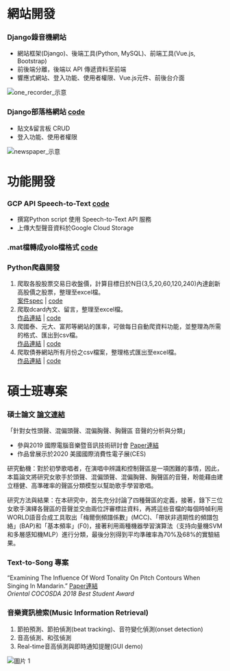 <link rel="stylesheet" href="../css/social-circles.min.css">

# 網站開發

### Django錄音機網站

- 網站框架(Django)、後端工具(Python, MySQL)、前端工具(Vue.js, Bootstrap)
- 前後端分離，後端以 API 傳遞資料至前端
- 響應式網站、登入功能、使用者權限、Vue.js元件、前後台介面

![one_recorder_示意](https://user-images.githubusercontent.com/14839962/117851557-035c3300-b2b9-11eb-823d-dba9b7c4c7e2.png)

### Django部落格網站  [code](https://github.com/lisa4930007/Django_news)
- 貼文&留言板 CRUD
- 登入功能、使用者權限

![newspaper_示意](https://user-images.githubusercontent.com/14839962/117851535-fdfee880-b2b8-11eb-942d-45435027173d.png)

# 功能開發

### GCP API Speech-to-Text  [code](https://gist.github.com/lisa4930007/934866e97e37ceba29e75136b4e52038)
- 撰寫Python script 使用 Speech-to-Text API 服務 
- 上傳大型聲音資料於Google Cloud Storage

### .mat檔轉成yolo檔格式  [code](https://gist.github.com/lisa4930007/9af1c0d2832e77a7454d3ed9f6fca9c2)

### Python爬蟲開發
1. 爬取各股股票交易日收盤價，計算目標日於N日(3,5,20,60,120,240)內達創新高股價之股票，整理至excel檔。 <br/>
[案件spec](https://reurl.cc/R6YL1z) | [code](https://gist.github.com/lisa4930007/3bb27a1e5e40af7d67c3085749b1bd9d)
2. 爬取dcard內文、留言，整理至excel檔。<br/>
[作品連結](https://reurl.cc/a5oNO4) | [code](https://gist.github.com/lisa4930007/a196bd9882bcd4ffbbfda05da9724622)
3. 爬國泰、元大、富邦等網站的匯率，可做每日自動爬資料功能，並整理為所需的格式、匯出到csv檔。<br/>
[作品連結](https://reurl.cc/l0Yppd) | [code](https://gist.github.com/lisa4930007/dc423f78cf8f8daf842c451ab6cd52e8)
4. 爬取債券網站所有月份之csv檔案，整理格式匯出至excel檔。<br/>
[作品連結](https://reurl.cc/jqNgLM) | [code](https://gist.github.com/lisa4930007/361d9a55d048e2ab3a0606c3eb3d6ee3)



# 碩士班專案

### 碩士論文 [論文連結](https://drive.google.com/file/d/1riS2ZRwsAK0zWpvBbauF_OQCu7yfMdUV/view?usp=sharing)
「針對女性頭聲、混偏頭聲、混偏胸聲、胸聲區 音聲的分析與分類」<br/>
- 參與2019 國際電腦音樂暨音訊技術研討會 [Paper連結](https://drive.google.com/file/d/1FslitxCjTyNMNt1GUDr--phr_bUYqFzE/view?usp=sharing)<br/>
- 作品曾展示於2020 美國國際消費性電子展(CES)

<p>研究動機：對於初學歌唱者，在演唱中辨識和控制聲區是一項困難的事情，因此，本篇論文將研究女歌手於頭聲、混偏頭聲、混偏胸聲、胸聲區的音聲，盼能藉由建立穩健、高準確率的聲區分類模型以幫助歌手學習歌唱。</p>
<p>研究方法與結果：在本研究中，首先充分討論了四種聲區的定義，接著，錄下三位女歌手演繹各聲區的音聲並交由兩位評審標註資料，再將這些音檔的每個時幀利用WORLD語音合成工具取出「梅爾倒頻譜係數」(MCC)、「帶狀非週期性的頻譜包絡」(BAP)和「基本頻率」(F0)，接著利用兩種機器學習演算法（支持向量機SVM和多層感知機MLP）進行分類，最後分別得到平均準確率為70%及68%的實驗結果。</p>

### Text-to-Song 專案
“Examining The Influence Of Word Tonality On Pitch Contours When Singing In Mandarin.” [Paper連結](https://drive.google.com/file/d/1YMwhpouMPATjJBI5g-RJPTN9s21sUg5p/view?usp=sharing)<br/>
_Oriental COCOSDA 2018 Best Student Award_


### 音樂資訊檢索(Music Information Retrieval)
1. 節拍預測、節拍偵測(beat tracking)、音符變化偵測(onset detection)
2. 音高偵測、和弦偵測
3. Real-time音高偵測與即時通知提醒(GUI demo)

![圖片 1](https://user-images.githubusercontent.com/14839962/117907845-11866f80-b30a-11eb-81ba-ca119ce94b0b.png)




<br/>
<https://github.com/lisa4930007><br/>
<lisalai@gapp.nthu.edu.tw><br/>

<a class="icon-linkedin social-button color" href="https://www.linkedin.com/in/lisa4930007/"></a>
